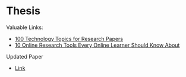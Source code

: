 # Thesis

Valuable Links:
- [100 Technology Topics for Research Papers](https://owlcation.com/academia/100-Technology-Topics-for-Research-Paper)
- [10 Online Research Tools Every Online Learner Should Know About](https://elearningindustry.com/10-online-research-tools-every-online-learner-know)

Updated Paper
- [Link](http://www.arxiv-sanity.com/)
